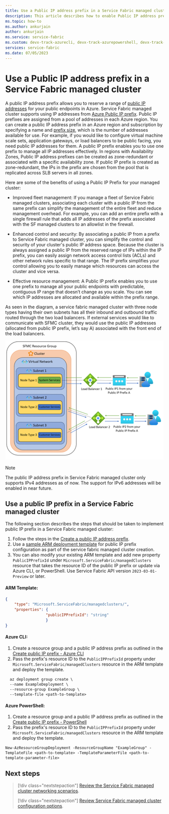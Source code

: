 ```yaml
---
title: Use a Public IP address prefix in a Service Fabric managed cluster
description: This article describes how to enable Public IP address prefix in a Service Fabric managed cluster.
ms.topic: how-to
ms.author: ankurjain
author: ankurjain
ms.service: service-fabric
ms.custom: devx-track-azurecli, devx-track-azurepowershell, devx-track-arm-template
services: service-fabric
ms.date: 07/05/2023
---
```


# Use a Public IP address prefix in a Service Fabric managed cluster

A public IP address prefix allows you to reserve a range of [public IP addresses](../virtual-network/ip-services/public-ip-addresses.md) for your public endpoints in Azure. Service Fabric managed cluster supports using IP addresses from [Azure Public IP prefix](../virtual-network/ip-services/public-ip-address-prefix.md). Public IP prefixes are assigned from a pool of addresses in each Azure region. You can create a public IP address prefix in an Azure region and subscription by specifying a name and [prefix size](../virtual-network/ip-services/public-ip-address-prefix.md#prefix-sizes), which is the number of addresses available for use. For example, if you would like to configure virtual machine scale sets, application gateways, or load balancers to be public facing, you need public IP addresses for them. A public IP prefix enables you to use one prefix to manage all IP addresses effectively.
In regions with Availability Zones, Public IP address prefixes can be created as zone-redundant or associated with a specific availability zone. If public IP prefix is created as zone-redundant, the IPs in the prefix are chosen from the pool that is replicated across SLB servers in all zones.

Here are some of the benefits of using a Public IP Prefix for your managed cluster:

- Improved fleet management: If you manage a fleet of Service Fabric managed clusters, associating each cluster with a public IP from the same prefix can simplify the management of the entire fleet and reduce management overhead. For example, you can add an entire prefix with a single firewall rule that adds all IP addresses of the prefix associated with the SF managed clusters to an allowlist in the firewall.

- Enhanced control and security: By associating a public IP from a prefix to Service Fabric managed cluster, you can simplify the control and security of your cluster's public IP address space. Because the cluster is always assigned a public IP from the reserved range of IPs within the IP prefix, you can easily assign network access control lists (ACLs) and other network rules specific to that range. The IP prefix simplifies your control allowing you to easily manage which resources can access the cluster and vice versa.

- Effective resource management: A Public IP prefix enables you to use one prefix to manage all your public endpoints with predictable, contiguous IP range that doesn’t change as you scale. You can see which IP addresses are allocated and available within the prefix range. 

As seen in the diagram, a service fabric managed cluster with three node types having their own subnets has all their inbound and outbound traffic routed through the two load balancers. If external services would like to communicate with SFMC cluster, they would use the public IP addresses (allocated from public IP prefix, let’s say A) associated with the front end of the load balancers.

![Diagram depicting a managed cluster using a public IP prefix.](media/how-to-managed-cluster-public-ip-prefix/public-ip-prefix-scenario-diagram.png)

>[!NOTE] 
> The public IP address prefix in Service Fabric managed cluster only supports IPv4 addresses as of now. The support for IPv6 addresses will be enabled in near future.



## Use a public IP prefix in a Service Fabric managed cluster

The following section describes the steps that should be taken to implement public IP prefix in a Service Fabric managed cluster:

1.	Follow the steps in the [Create a public IP address prefix](../virtual-network/ip-services/create-public-ip-prefix-portal.md).
2.  Use a [sample ARM deployment template](https://github.com/Azure-Samples/service-fabric-cluster-templates/tree/master/SF-Managed-Standard-SKU-1-NT-PIPrefix) for public IP prefix configuration as part of the service fabric managed cluster creation.
3.	You can also modify your existing ARM template and add new property `PublicIPPrefixId` under `Microsoft.ServiceFabric/managedClusters` resource that takes the resource ID of the public IP prefix or update via Azure CLI, or PowerShell. Use Service Fabric API version `2023-03-01-Preview` or later.

#### ARM Template:

```json
{ 
    "type": "Microsoft.ServiceFabric/managedclusters/", 
    "properties": { 
                  "publicIPPrefixId": "string" 
                  } 
} 
```

#### Azure CLI:

1. Create a resource group and a public IP address prefix as outlined in the [Create public IP prefix - Azure CLI](../virtual-network/ip-services/create-public-ip-prefix-cli.md)
2. Pass the prefix's resource ID to the `PublicIPPrefixId` property under `Microsoft.ServiceFabric/managedClusters` resource in the ARM template and deploy the template.

  ```azurecli-interactive
    az deployment group create \
  	--name ExampleDeployment \
  	--resource-group ExampleGroup \
  	--template-file <path-to-template> 
```


#### Azure PowerShell:

1. Create a resource group and a public IP address prefix as outlined in the [Create public IP prefix - PowerShell](../virtual-network/ip-services/create-public-ip-prefix-powershell.md)
2. Pass the prefix's resource ID to the `PublicIPPrefixId` property under `Microsoft.ServiceFabric/managedClusters` resource in the ARM template and deploy the template.

```azurepowershell-interactive
New-AzResourceGroupDeployment -ResourceGroupName "ExampleGroup" -TemplateFile <path-to-template> -TemplateParameterFile <path-to-template-parameter-file>
```
  

## Next steps

> [!div class="nextstepaction"]
> [Review the Service Fabric managed cluster networking scenarios](how-to-managed-cluster-networking.md).
> 
> [!div class="nextstepaction"]
> [Review Service Fabric managed cluster configuration options](how-to-managed-cluster-configuration.md).
